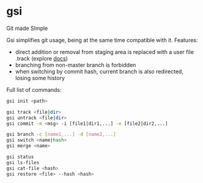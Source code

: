 # gsi
Git made SImple

Gsi simplifies git usage, being at the same time compatible with it.
Features:
  * direct addition or removal from staging area is replaced with a user file .track (explore [docs](https://github.com/volokh0x/gsi/blob/master/docs/track.txt))
  * branching from non-master branch is forbidden
  * when switching by commit hash, current branch is also redirected, losing some history 

Full list of commands:
``` bash
gsi init <path>

gsi track <file|dir>
gsi untrack <file|dir>
gsi commit -m <msg> -i [file1|dir1,...] -e [file2|dir2,...]

gsi branch -c [name1,...] -d [name2,...]
gsi switch <name|hash>
gsi merge <name>

gsi status
gsi ls-files
gsi cat-file <hash>
gsi restore <file> --hash <hash>
```
